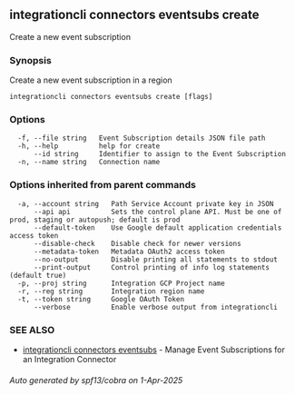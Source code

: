 ## integrationcli connectors eventsubs create

Create a new event subscription

### Synopsis

Create a new event subscription in a region

```
integrationcli connectors eventsubs create [flags]
```

### Options

```
  -f, --file string   Event Subscription details JSON file path
  -h, --help          help for create
      --id string     Identifier to assign to the Event Subscription
  -n, --name string   Connection name
```

### Options inherited from parent commands

```
  -a, --account string   Path Service Account private key in JSON
      --api api          Sets the control plane API. Must be one of prod, staging or autopush; default is prod
      --default-token    Use Google default application credentials access token
      --disable-check    Disable check for newer versions
      --metadata-token   Metadata OAuth2 access token
      --no-output        Disable printing all statements to stdout
      --print-output     Control printing of info log statements (default true)
  -p, --proj string      Integration GCP Project name
  -r, --reg string       Integration region name
  -t, --token string     Google OAuth Token
      --verbose          Enable verbose output from integrationcli
```

### SEE ALSO

* [integrationcli connectors eventsubs](integrationcli_connectors_eventsubs.md)	 - Manage Event Subscriptions for an Integration Connector

###### Auto generated by spf13/cobra on 1-Apr-2025
